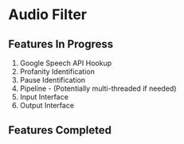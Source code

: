 # Audio Filter

## Features In Progress

1. Google Speech API Hookup
1. Profanity Identification
1. Pause Identification
1. Pipeline - (Potentially multi-threaded if needed)
1. Input Interface
1. Output Interface

## Features Completed
